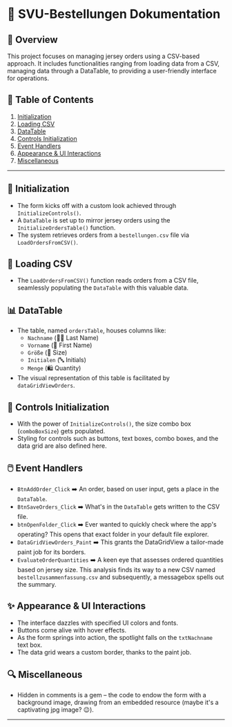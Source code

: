 # 🚀 SVU-Bestellungen Dokumentation

## 🎯 Overview

This project focuses on managing jersey orders using a CSV-based approach. It includes functionalities ranging from loading data from a CSV, managing data through a DataTable, to providing a user-friendly interface for operations.

## 📌 Table of Contents

1. [Initialization](#initialization)
2. [Loading CSV](#loading-csv)
3. [DataTable](#datatable)
4. [Controls Initialization](#controls-initialization)
5. [Event Handlers](#event-handlers)
6. [Appearance & UI Interactions](#appearance--ui-interactions)
7. [Miscellaneous](#miscellaneous)

* * *

## 🎨 Initialization

* The form kicks off with a custom look achieved through `InitializeControls()`.
* A `DataTable` is set up to mirror jersey orders using the `InitializeOrdersTable()` function.
* The system retrieves orders from a `bestellungen.csv` file via `LoadOrdersFromCSV()`.

## 📂 Loading CSV

* The `LoadOrdersFromCSV()` function reads orders from a CSV file, seamlessly populating the `DataTable` with this valuable data.

## 📊 DataTable

* The table, named `ordersTable`, houses columns like:
    * `Nachname` (🧑‍🦰 Last Name)
    * `Vorname` (👩 First Name)
    * `Größe` (📏 Size)
    * `Initialen` (🔤 Initials)
    * `Menge` (🛍️ Quantity)
* The visual representation of this table is facilitated by `dataGridViewOrders`.

## 🔨 Controls Initialization

* With the power of `InitializeControls()`, the size combo box (`comboBoxSize`) gets populated.
* Styling for controls such as buttons, text boxes, combo boxes, and the data grid are also defined here.

## 🖱️ Event Handlers

* `BtnAddOrder_Click` ➡️ An order, based on user input, gets a place in the `DataTable`.
* `BtnSaveOrders_Click` ➡️ What's in the `DataTable` gets written to the CSV file.
* `btnOpenFolder_Click` ➡️ Ever wanted to quickly check where the app's operating? This opens that exact folder in your default file explorer.
* `DataGridViewOrders_Paint` ➡️ This grants the DataGridView a tailor-made paint job for its borders.
* `EvaluateOrderQuantities` ➡️ A keen eye that assesses ordered quantities based on jersey size. This analysis finds its way to a new CSV named `bestellzusammenfassung.csv` and subsequently, a messagebox spells out the summary.

## ✨ Appearance & UI Interactions

* The interface dazzles with specified UI colors and fonts.
* Buttons come alive with hover effects.
* As the form springs into action, the spotlight falls on the `txtNachname` text box.
* The data grid wears a custom border, thanks to the paint job.

## 🔍 Miscellaneous

* Hidden in comments is a gem – the code to endow the form with a background image, drawing from an embedded resource (maybe it's a captivating jpg image? 😉).

* * *
